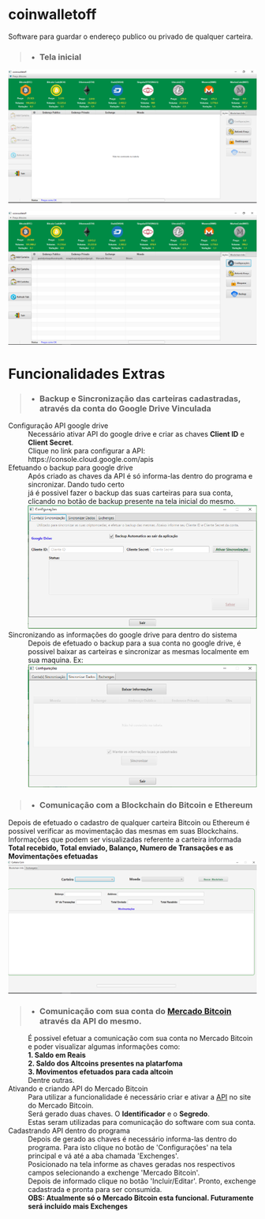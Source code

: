 # coinwalletoff
Software para guardar o endereço publico ou privado de qualquer carteira.

> * ### Tela inicial
 

![alt text][logo1]

   [logo1]: https://github.com/cassiolorenzett/coinwalletoff/blob/master/screenshots/walletimg1.png 


![alt text][logo2]

   [logo2]: https://github.com/cassiolorenzett/coinwalletoff/blob/master/screenshots/walletimg2.png



# Funcionalidades Extras

> * ### Backup e Sincronização das carteiras cadastradas, através da conta do Google Drive Vinculada

<dl> 
  <dt>Configuração API google drive</dt>
  <dd>
   Necessário ativar API do google drive e criar as chaves <b>Client ID</b> e <b>Client Secret</b>.
   <br>
   Clique no link para configurar a API:  https://console.cloud.google.com/apis
  </dd>  
    
  <dt>Efetuando o backup para google drive</dt>
  <dd>
   Após criado as chaves da API é só informa-las dentro do programa e sincronizar. Dando tudo certo 
   <br>
   já é possivel fazer o backup das suas carteiras para sua conta, clicando no botão de backup presente 
   na tela inicial do mesmo.
   
   <img src="https://github.com/cassiolorenzett/coinwalletoff/blob/master/screenshots/walletimg3.png">
   </dd>
   
  <dt>Sincronizando as informações do google drive para dentro do sistema</dt>
  <dd>
   Depois de efetuado o backup para a sua conta no google drive, é possivel baixar as carteiras e sincronizar as mesmas localmente
   em sua maquina.
   Ex:
   <img src="https://github.com/cassiolorenzett/coinwalletoff/blob/master/screenshots/walletimg4.png">

   </dd>
</dl>

> * ### Comunicação com a **Blockchain** do Bitcoin e Ethereum
 <dl> 
   Depois de efetuado o cadastro de qualquer carteira Bitcoin ou Ethereum é possivel verificar as movimentação das mesmas em suas 
   Blockchains. 
   <br>
   Informações que podem ser visualizadas referente a carteira informada
   <br>
   <b>Total recebido, Total enviado, Balanço, Numero de Transações e as Movimentações efetuadas </b>
   <img src="https://github.com/cassiolorenzett/coinwalletoff/blob/master/screenshots/walletimg6.png">
  <dd>
 </dl>
 
 > * ### Comunicação com sua conta do [Mercado Bitcoin](https://www.mercadobitcoin.com.br/) através da API do mesmo.
 <dl> 
  <dd>
   É possivel efetuar a comunicação com sua conta no Mercado Bitcoin e poder visualizar algumas informações como:<br>
   <b>1. Saldo em Reais<br>
      2. Saldo dos Altcoins presentes na platarfoma<br>
      3. Movimentos efetuados para cada altcoin</b><br>
   Dentre outras.
   </dd>
  
   <dt>Ativando e criando API do Mercado Bitcoin</dt>
   <dd>
   Para utilizar a funcionalidade é necessário criar e ativar a <a href="https://www.mercadobitcoin.com.br/trade-api/configuracoes/">API</a> no site do Mercado Bitcoin.<br>
   Será gerado duas chaves. O <b>Identificador</b> e o <b>Segredo</b>.
   <br> Estas seram utilizadas para comunicação do software com sua conta. 
   </dd>
   
   <dt>Cadastrando API dentro do programa</dt>
   <dd>
    Depois de gerado as chaves é necessário informa-las dentro do programa. Para isto clique no botão de 'Configurações' na tela
   principal e vá até a aba chamada 'Exchenges'.<br>
   Posicionado na tela informe as chaves geradas nos respectivos campos selecionando a exchenge 'Mercado Bitcoin'. <br>
   Depois de informado clique no botão 'Incluir/Editar'. Pronto, exchenge cadastrada e pronta para ser consumida.
   <br>
  <b>OBS: Atualmente só o Mercado Bitcoin esta funcional. Futuramente será incluido mais Exchenges</b>
   </dd>

  </dl>




